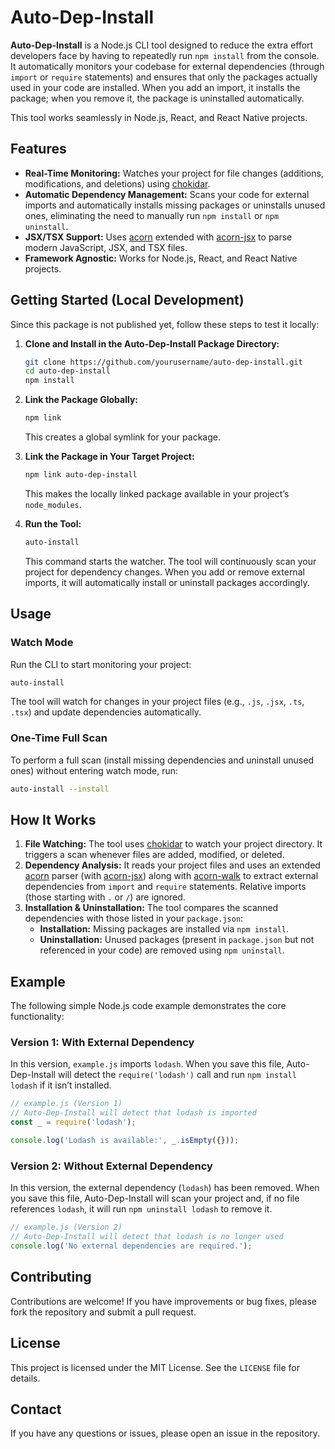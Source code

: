 # Auto-Dep-Install

**Auto-Dep-Install** is a Node.js CLI tool designed to reduce the extra effort developers face by having to repeatedly run `npm install` from the console. It automatically monitors your codebase for external dependencies (through `import` or `require` statements) and ensures that only the packages actually used in your code are installed. When you add an import, it installs the package; when you remove it, the package is uninstalled automatically.

This tool works seamlessly in Node.js, React, and React Native projects.

## Features
- **Real-Time Monitoring:** Watches your project for file changes (additions, modifications, and deletions) using [chokidar](https://www.npmjs.com/package/chokidar).
- **Automatic Dependency Management:** Scans your code for external imports and automatically installs missing packages or uninstalls unused ones, eliminating the need to manually run `npm install` or `npm uninstall`.
- **JSX/TSX Support:** Uses [acorn](https://www.npmjs.com/package/acorn) extended with [acorn-jsx](https://www.npmjs.com/package/acorn-jsx) to parse modern JavaScript, JSX, and TSX files.
- **Framework Agnostic:** Works for Node.js, React, and React Native projects.

## Getting Started (Local Development)
Since this package is not published yet, follow these steps to test it locally:

1. **Clone and Install in the Auto-Dep-Install Package Directory:**
   ```sh
   git clone https://github.com/yourusername/auto-dep-install.git
   cd auto-dep-install
   npm install
   ```

2. **Link the Package Globally:**
   ```sh
   npm link
   ```
   This creates a global symlink for your package.

3. **Link the Package in Your Target Project:**
   ```sh
   npm link auto-dep-install
   ```
   This makes the locally linked package available in your project’s `node_modules`.

4. **Run the Tool:**
   ```sh
   auto-install
   ```
   This command starts the watcher. The tool will continuously scan your project for dependency changes. When you add or remove external imports, it will automatically install or uninstall packages accordingly.

## Usage
### Watch Mode
Run the CLI to start monitoring your project:
```sh
auto-install
```
The tool will watch for changes in your project files (e.g., `.js`, `.jsx`, `.ts`, `.tsx`) and update dependencies automatically.

### One-Time Full Scan
To perform a full scan (install missing dependencies and uninstall unused ones) without entering watch mode, run:
```sh
auto-install --install
```

## How It Works
1. **File Watching:** The tool uses [chokidar](https://www.npmjs.com/package/chokidar) to watch your project directory. It triggers a scan whenever files are added, modified, or deleted.
2. **Dependency Analysis:** It reads your project files and uses an extended [acorn](https://www.npmjs.com/package/acorn) parser (with [acorn-jsx](https://www.npmjs.com/package/acorn-jsx)) along with [acorn-walk](https://www.npmjs.com/package/acorn-walk) to extract external dependencies from `import` and `require` statements. Relative imports (those starting with `.` or `/`) are ignored.
3. **Installation & Uninstallation:** The tool compares the scanned dependencies with those listed in your `package.json`:
   - **Installation:** Missing packages are installed via `npm install`.
   - **Uninstallation:** Unused packages (present in `package.json` but not referenced in your code) are removed using `npm uninstall`.

## Example
The following simple Node.js code example demonstrates the core functionality:

### Version 1: With External Dependency
In this version, `example.js` imports `lodash`. When you save this file, Auto-Dep-Install will detect the `require('lodash')` call and run `npm install lodash` if it isn’t installed.

```javascript
// example.js (Version 1)
// Auto-Dep-Install will detect that lodash is imported
const _ = require('lodash');

console.log('Lodash is available:', _.isEmpty({}));
```

### Version 2: Without External Dependency
In this version, the external dependency (`lodash`) has been removed. When you save this file, Auto-Dep-Install will scan your project and, if no file references `lodash`, it will run `npm uninstall lodash` to remove it.

```javascript
// example.js (Version 2)
// Auto-Dep-Install will detect that lodash is no longer used
console.log('No external dependencies are required.');
```

## Contributing
Contributions are welcome! If you have improvements or bug fixes, please fork the repository and submit a pull request.

## License
This project is licensed under the MIT License. See the `LICENSE` file for details.

## Contact
If you have any questions or issues, please open an issue in the repository.

